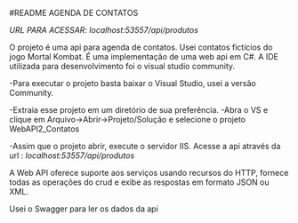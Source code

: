 #README AGENDA DE CONTATOS

*URL PARA ACESSAR: localhost:53557/api/produtos*

O projeto é uma api para agenda de contatos.
Usei contatos fictícios do jogo Mortal Kombat.
É uma implementação de uma web api em C#.
A IDE utilizada para desenvolvimento foi o visual studio community.

-Para executar o projeto basta baixar o Visual Studio, usei a versão Community.

-Extraia esse projeto em um diretório de sua preferência.
-Abra o VS e clique em Arquivo->Abrir->Projeto/Solução e selecione o projeto WebAPI2_Contatos

-Assim que o projeto abrir, execute o servidor IIS.
Acesse a api através da url : *localhost:53557/api/produtos*

A Web API oferece suporte aos serviços usando recursos do HTTP, fornece todas as operações do crud e exibe as respostas em formato JSON ou XML.

Usei o Swagger para ler os dados da api


